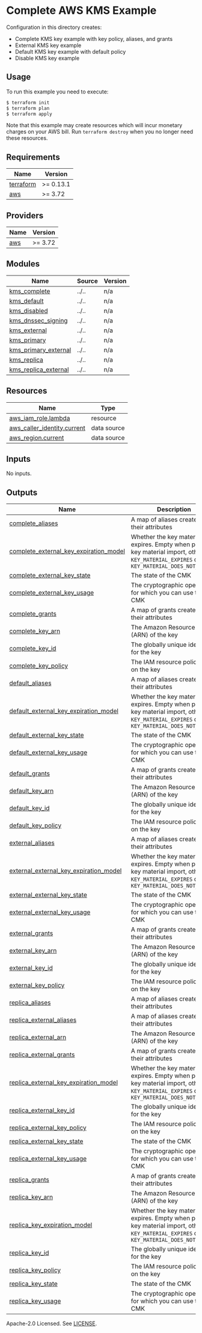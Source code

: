 # Complete AWS KMS Example

Configuration in this directory creates:

- Complete KMS key example with key policy, aliases, and grants
- External KMS key example
- Default KMS key example with default policy
- Disable KMS key example

## Usage

To run this example you need to execute:

```bash
$ terraform init
$ terraform plan
$ terraform apply
```

Note that this example may create resources which will incur monetary charges on your AWS bill. Run `terraform destroy` when you no longer need these resources.

<!-- BEGINNING OF PRE-COMMIT-TERRAFORM DOCS HOOK -->
## Requirements

| Name | Version |
|------|---------|
| <a name="requirement_terraform"></a> [terraform](#requirement\_terraform) | >= 0.13.1 |
| <a name="requirement_aws"></a> [aws](#requirement\_aws) | >= 3.72 |

## Providers

| Name | Version |
|------|---------|
| <a name="provider_aws"></a> [aws](#provider\_aws) | >= 3.72 |

## Modules

| Name | Source | Version |
|------|--------|---------|
| <a name="module_kms_complete"></a> [kms\_complete](#module\_kms\_complete) | ../.. | n/a |
| <a name="module_kms_default"></a> [kms\_default](#module\_kms\_default) | ../.. | n/a |
| <a name="module_kms_disabled"></a> [kms\_disabled](#module\_kms\_disabled) | ../.. | n/a |
| <a name="module_kms_dnssec_signing"></a> [kms\_dnssec\_signing](#module\_kms\_dnssec\_signing) | ../.. | n/a |
| <a name="module_kms_external"></a> [kms\_external](#module\_kms\_external) | ../.. | n/a |
| <a name="module_kms_primary"></a> [kms\_primary](#module\_kms\_primary) | ../.. | n/a |
| <a name="module_kms_primary_external"></a> [kms\_primary\_external](#module\_kms\_primary\_external) | ../.. | n/a |
| <a name="module_kms_replica"></a> [kms\_replica](#module\_kms\_replica) | ../.. | n/a |
| <a name="module_kms_replica_external"></a> [kms\_replica\_external](#module\_kms\_replica\_external) | ../.. | n/a |

## Resources

| Name | Type |
|------|------|
| [aws_iam_role.lambda](https://registry.terraform.io/providers/hashicorp/aws/latest/docs/resources/iam_role) | resource |
| [aws_caller_identity.current](https://registry.terraform.io/providers/hashicorp/aws/latest/docs/data-sources/caller_identity) | data source |
| [aws_region.current](https://registry.terraform.io/providers/hashicorp/aws/latest/docs/data-sources/region) | data source |

## Inputs

No inputs.

## Outputs

| Name | Description |
|------|-------------|
| <a name="output_complete_aliases"></a> [complete\_aliases](#output\_complete\_aliases) | A map of aliases created and their attributes |
| <a name="output_complete_external_key_expiration_model"></a> [complete\_external\_key\_expiration\_model](#output\_complete\_external\_key\_expiration\_model) | Whether the key material expires. Empty when pending key material import, otherwise `KEY_MATERIAL_EXPIRES` or `KEY_MATERIAL_DOES_NOT_EXPIRE` |
| <a name="output_complete_external_key_state"></a> [complete\_external\_key\_state](#output\_complete\_external\_key\_state) | The state of the CMK |
| <a name="output_complete_external_key_usage"></a> [complete\_external\_key\_usage](#output\_complete\_external\_key\_usage) | The cryptographic operations for which you can use the CMK |
| <a name="output_complete_grants"></a> [complete\_grants](#output\_complete\_grants) | A map of grants created and their attributes |
| <a name="output_complete_key_arn"></a> [complete\_key\_arn](#output\_complete\_key\_arn) | The Amazon Resource Name (ARN) of the key |
| <a name="output_complete_key_id"></a> [complete\_key\_id](#output\_complete\_key\_id) | The globally unique identifier for the key |
| <a name="output_complete_key_policy"></a> [complete\_key\_policy](#output\_complete\_key\_policy) | The IAM resource policy set on the key |
| <a name="output_default_aliases"></a> [default\_aliases](#output\_default\_aliases) | A map of aliases created and their attributes |
| <a name="output_default_external_key_expiration_model"></a> [default\_external\_key\_expiration\_model](#output\_default\_external\_key\_expiration\_model) | Whether the key material expires. Empty when pending key material import, otherwise `KEY_MATERIAL_EXPIRES` or `KEY_MATERIAL_DOES_NOT_EXPIRE` |
| <a name="output_default_external_key_state"></a> [default\_external\_key\_state](#output\_default\_external\_key\_state) | The state of the CMK |
| <a name="output_default_external_key_usage"></a> [default\_external\_key\_usage](#output\_default\_external\_key\_usage) | The cryptographic operations for which you can use the CMK |
| <a name="output_default_grants"></a> [default\_grants](#output\_default\_grants) | A map of grants created and their attributes |
| <a name="output_default_key_arn"></a> [default\_key\_arn](#output\_default\_key\_arn) | The Amazon Resource Name (ARN) of the key |
| <a name="output_default_key_id"></a> [default\_key\_id](#output\_default\_key\_id) | The globally unique identifier for the key |
| <a name="output_default_key_policy"></a> [default\_key\_policy](#output\_default\_key\_policy) | The IAM resource policy set on the key |
| <a name="output_external_aliases"></a> [external\_aliases](#output\_external\_aliases) | A map of aliases created and their attributes |
| <a name="output_external_external_key_expiration_model"></a> [external\_external\_key\_expiration\_model](#output\_external\_external\_key\_expiration\_model) | Whether the key material expires. Empty when pending key material import, otherwise `KEY_MATERIAL_EXPIRES` or `KEY_MATERIAL_DOES_NOT_EXPIRE` |
| <a name="output_external_external_key_state"></a> [external\_external\_key\_state](#output\_external\_external\_key\_state) | The state of the CMK |
| <a name="output_external_external_key_usage"></a> [external\_external\_key\_usage](#output\_external\_external\_key\_usage) | The cryptographic operations for which you can use the CMK |
| <a name="output_external_grants"></a> [external\_grants](#output\_external\_grants) | A map of grants created and their attributes |
| <a name="output_external_key_arn"></a> [external\_key\_arn](#output\_external\_key\_arn) | The Amazon Resource Name (ARN) of the key |
| <a name="output_external_key_id"></a> [external\_key\_id](#output\_external\_key\_id) | The globally unique identifier for the key |
| <a name="output_external_key_policy"></a> [external\_key\_policy](#output\_external\_key\_policy) | The IAM resource policy set on the key |
| <a name="output_replica_aliases"></a> [replica\_aliases](#output\_replica\_aliases) | A map of aliases created and their attributes |
| <a name="output_replica_external_aliases"></a> [replica\_external\_aliases](#output\_replica\_external\_aliases) | A map of aliases created and their attributes |
| <a name="output_replica_external_arn"></a> [replica\_external\_arn](#output\_replica\_external\_arn) | The Amazon Resource Name (ARN) of the key |
| <a name="output_replica_external_grants"></a> [replica\_external\_grants](#output\_replica\_external\_grants) | A map of grants created and their attributes |
| <a name="output_replica_external_key_expiration_model"></a> [replica\_external\_key\_expiration\_model](#output\_replica\_external\_key\_expiration\_model) | Whether the key material expires. Empty when pending key material import, otherwise `KEY_MATERIAL_EXPIRES` or `KEY_MATERIAL_DOES_NOT_EXPIRE` |
| <a name="output_replica_external_key_id"></a> [replica\_external\_key\_id](#output\_replica\_external\_key\_id) | The globally unique identifier for the key |
| <a name="output_replica_external_key_policy"></a> [replica\_external\_key\_policy](#output\_replica\_external\_key\_policy) | The IAM resource policy set on the key |
| <a name="output_replica_external_key_state"></a> [replica\_external\_key\_state](#output\_replica\_external\_key\_state) | The state of the CMK |
| <a name="output_replica_external_key_usage"></a> [replica\_external\_key\_usage](#output\_replica\_external\_key\_usage) | The cryptographic operations for which you can use the CMK |
| <a name="output_replica_grants"></a> [replica\_grants](#output\_replica\_grants) | A map of grants created and their attributes |
| <a name="output_replica_key_arn"></a> [replica\_key\_arn](#output\_replica\_key\_arn) | The Amazon Resource Name (ARN) of the key |
| <a name="output_replica_key_expiration_model"></a> [replica\_key\_expiration\_model](#output\_replica\_key\_expiration\_model) | Whether the key material expires. Empty when pending key material import, otherwise `KEY_MATERIAL_EXPIRES` or `KEY_MATERIAL_DOES_NOT_EXPIRE` |
| <a name="output_replica_key_id"></a> [replica\_key\_id](#output\_replica\_key\_id) | The globally unique identifier for the key |
| <a name="output_replica_key_policy"></a> [replica\_key\_policy](#output\_replica\_key\_policy) | The IAM resource policy set on the key |
| <a name="output_replica_key_state"></a> [replica\_key\_state](#output\_replica\_key\_state) | The state of the CMK |
| <a name="output_replica_key_usage"></a> [replica\_key\_usage](#output\_replica\_key\_usage) | The cryptographic operations for which you can use the CMK |
<!-- END OF PRE-COMMIT-TERRAFORM DOCS HOOK -->

Apache-2.0 Licensed. See [LICENSE](https://github.com/terraform-aws-modules/terraform-aws-kms/blob/master/LICENSE).
